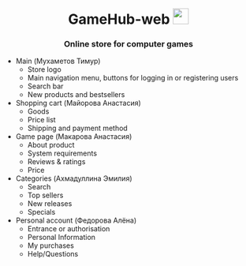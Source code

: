 <h1 align="center">GameHub-web
<img src="https://github.com/blackcater/blackcater/raw/main/images/Hi.gif" height="32"/></h1>
<h3 align="center">Online store for computer games</h3>
<ul>
     <li>
        Main (Мухаметов Тимур)
        <ul>
            <li>Store logo</li>
            <li>Main navigation menu, buttons for logging in or registering users</li>
            <li>Search bar</li>
            <li>New products and bestsellers</li>
        </ul>
     </li>
     <li>
        Shopping cart (Майорова Анастасия)
        <ul>
            <li>Goods</li>
            <li>Price list</li>
            <li>Shipping and payment method</li>
        </ul>
     </li>
     <li>
        Game page (Макарова Анастасия)
        <ul>
            <li>About product</li>
            <li>System requirements</li>
            <li>Reviews & ratings</li>
            <li>Price</li>
        </ul>
     </li>
     <li>
         Сategories (Ахмадуллина Эмилия)
        <ul>
            <li>Search</li>
            <li>Top sellers</li>
            <li>New releases</li>
            <li>Specials</li>
        </ul>
     </li>
     <li>
        Personal account (Федорова Алёна)
        <ul>
            <li>Entrance or authorisation</li>
            <li>Personal Information</li>
            <li>My purchases</li>
            <li>Help/Questions</li>
        </ul>
     </li>
   </ul>
